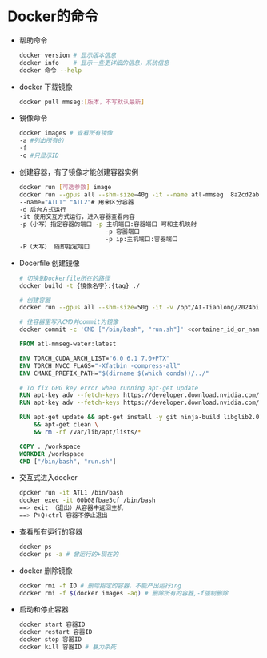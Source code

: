 # Docker的命令
- 帮助命令
  ```bash
  docker version # 显示版本信息
  docker info    # 显示一些更详细的信息，系统信息
  docker 命令 --help
  ```
- docker 下载镜像
  ```bash
  docker pull mmseg:[版本，不写默认最新]

- 镜像命令
  ```bash
  docker images # 查看所有镜像
  -a #列出所有的
  -f
  -q #只显示ID
  ```
- 创建容器，有了镜像才能创建容器实例
  ```bash
  docker run [可选参数] image
  docker run --gpus all --shm-size=40g -it --name atl-mmseg  8a2cd2aba91f
  --name="ATL1" "ATL2"# 用来区分容器
  -d 后台方式运行
  -it 使用交互方式运行，进入容器查看内容
  -p（小写）指定容器的端口 -p 主机端口:容器端口 可和主机映射
                          -p 容器端口
                          -p ip:主机端口:容器端口
  -P（大写） 随即指定端口
  ```
- Docerfile 创建镜像
  ```bash
  # 切换到Dockerfile所在的路径
  docker build -t {镜像名字}:{tag} ./
  ```
  ```bash
  # 创建容器
  docker run --gpus all --shm-size=50g -it -v /opt/AI-Tianlong/2024bisai-docker/2024-ISPRS/water/input_path:/input_path -v /opt/AI-Tianlong/2024bisai-docker/2024-ISPRS/water/output_path:/output_path atl-mmseg-water:v1
  ```
  ```bash
  # 往容器里写入CMD并commit为镜像
  docker commit -c 'CMD ["/bin/bash", "run.sh"]' <container_id_or_name> <new_image_name>
  ```
  ```Dockerfile
  FROM atl-mmseg-water:latest
  
  ENV TORCH_CUDA_ARCH_LIST="6.0 6.1 7.0+PTX"
  ENV TORCH_NVCC_FLAGS="-Xfatbin -compress-all"
  ENV CMAKE_PREFIX_PATH="$(dirname $(which conda))/../"
  
  # To fix GPG key error when running apt-get update
  RUN apt-key adv --fetch-keys https://developer.download.nvidia.com/compute/cuda/repos/ubuntu1804/x86_64/3bf863cc.pub
  RUN apt-key adv --fetch-keys https://developer.download.nvidia.com/compute/machine-learning/repos/ubuntu1804/x86_64/7fa2af80.pub
  
  RUN apt-get update && apt-get install -y git ninja-build libglib2.0-0 libsm6 libxrender-dev libxext6 libgl1-mesa-dev  \
      && apt-get clean \
      && rm -rf /var/lib/apt/lists/*
  
  COPY . /workspace
  WORKDIR /workspace
  CMD ["/bin/bash", "run.sh"]
  ```
- 交互式进入docker
  ```bash
  dpcker run -it ATL1 /bin/bash
  docker exec -it 00b08fbae5cf /bin/bash
  ==> exit （退出）从容器中返回主机
  ==> P+Q+ctrl 容器不停止退出
  ```
- 查看所有运行的容器
  ```bash
  docker ps
  docker ps -a # 曾运行的+现在的
  ```
- docker 删除镜像
  ```bash
  docker rmi -f ID # 删除指定的容器，不能产出运行ing
  docker rmi -f $(docker images -aq) # 删除所有的容器,-f强制删除
  ```
- 启动和停止容器
  ```bash
  docker start 容器ID
  docker restart 容器ID
  docker stop 容器ID
  docker kill 容器ID # 暴力杀死
  ```
